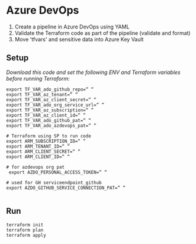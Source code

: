 # Azure DevOps


1. Create a pipeline in Azure DevOps using YAML
2. Validate the Terraform code as part of the pipeline (validate and format)
3. Move 'tfvars' and sensitive data into Azure Key Vault


## Setup

*Download this code and set the following ENV and Terraform variables before running Terraform:*

```
export TF_VAR_ado_github_repo=“ “
export TF_VAR_az_tenant=“ “
export TF_VAR_az_client_secret=“ “
export TF_VAR_ado_org_service_url=“ “
export TF_VAR_az_subscription=“ “
export TF_VAR_az_client_id=“ “
export TF_VAR_ado_github_pat=“ “         
export TF_VAR_ado_azdevops_pat=“ “         

# Terraform using SP to run code
export ARM_SUBSCRIPTION_ID=“ “
export ARM_TENANT_ID=“ “ 
export ARM_CLIENT_SECRET=“ “ 
export ARM_CLIENT_ID=“ “

# for azdevops org pat
 export AZDO_PERSONAL_ACCESS_TOKEN=“ “

# used for GH serviceendpoint_github
export AZDO_GITHUB_SERVICE_CONNECTION_PAT=“ “
  
```




## Run

```
terraform init
terraform plan 
terraform apply
```





